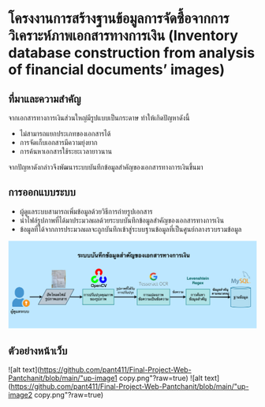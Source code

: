 # โครงงานการสร้างฐานข้อมูลการจัดซื้อจากการวิเคราะห์ภาพเอกสารทางการเงิน (Inventory database construction from analysis of financial documents’ images)
## ที่มาและความสำคัญ
จากเอกสารทางการเงินส่วนใหญ่มีรูปแบบเป็นกระดาษ ทำให้เกิดปัญหาดังนี้
   - ไม่สามารถแยกประเภทของเอกสารได้
   - การจัดเก็บเอกสารมีความยุ่งยาก
   - การค้นหาเอกสารใช้ระยะเวลายาวนาน

จากปัญหาดังกล่าวจึงพัฒนาระบบบันทึกข้อมูลสำคัญของเอกสารทางการเงินขึ้นมา

## การออกแบบระบบ
   - ผู้ดูแลระบบสามารถเพิ่มข้อมูลด้วยวิธีการถ่ายรูปเอกสาร
   - นำไฟล์รูปภาพที่ได้มาประมวลผลด้วยระบบบันทึกข้อมูลสำคัญของเอกสารทางการเงิน
   - ข้อมูลที่ได้จากการประมวลผลจะถูกบันทึกเข้าสู่ระบบฐานข้อมูลที่เป็นศูนย์กลางรวบรวมข้อมูล

![alt text](https://github.com/pant411/Final-Project-Web-Pantchanit/blob/main/flowchart-main-idea1-edit.png?raw=true)

## ตัวอย่างหน้าเว็บ

![alt text](https://github.com/pant411/Final-Project-Web-Pantchanit/blob/main/"up-image1 copy.png"?raw=true)
![alt text](https://github.com/pant411/Final-Project-Web-Pantchanit/blob/main/"up-image2 copy.png"?raw=true)
